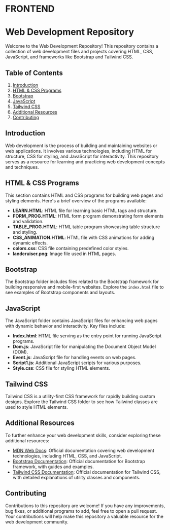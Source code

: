 # FRONTEND

# Web Development Repository

Welcome to the Web Development Repository! This repository contains a collection of web development files and projects covering HTML, CSS, JavaScript, and frameworks like Bootstrap and Tailwind CSS.

## Table of Contents

1. [Introduction](#introduction)
2. [HTML & CSS Programs](#html--css-programs)
3. [Bootstrap](#bootstrap)
4. [JavaScript](#javascript)
5. [Tailwind CSS](#tailwind-css)
6. [Additional Resources](#additional-resources)
7. [Contributing](#contributing)

## Introduction

Web development is the process of building and maintaining websites or web applications. It involves various technologies, including HTML for structure, CSS for styling, and JavaScript for interactivity. This repository serves as a resource for learning and practicing web development concepts and techniques.

## HTML & CSS Programs

This section contains HTML and CSS programs for building web pages and styling elements. Here's a brief overview of the programs available:

- **LEARN.HTML**: HTML file for learning basic HTML tags and structure.
- **FORM_PROG.HTML**: HTML form program demonstrating form elements and validation.
- **TABLE_PROG.HTML**: HTML table program showcasing table structure and styling.
- **CSS_ANIMATION.HTML**: HTML file with CSS animations for adding dynamic effects.
- **colors.css**: CSS file containing predefined color styles.
- **landcruiser.png**: Image file used in HTML pages.

## Bootstrap

The Bootstrap folder includes files related to the Bootstrap framework for building responsive and mobile-first websites. Explore the `index.html` file to see examples of Bootstrap components and layouts.

## JavaScript

The JavaScript folder contains JavaScript files for enhancing web pages with dynamic behavior and interactivity. Key files include:

- **Index.html**: HTML file serving as the entry point for running JavaScript programs.
- **Dom.js**: JavaScript file for manipulating the Document Object Model (DOM).
- **Event.js**: JavaScript file for handling events on web pages.
- **Script1.js**: Additional JavaScript scripts for various purposes.
- **Style.css**: CSS file for styling HTML elements.

## Tailwind CSS

Tailwind CSS is a utility-first CSS framework for rapidly building custom designs. Explore the Tailwind CSS folder to see how Tailwind classes are used to style HTML elements.

## Additional Resources

To further enhance your web development skills, consider exploring these additional resources:

- [MDN Web Docs](https://developer.mozilla.org/): Official documentation covering web development technologies, including HTML, CSS, and JavaScript.
- [Bootstrap Documentation](https://getbootstrap.com/docs/5.1/getting-started/introduction/): Official documentation for Bootstrap framework, with guides and examples.
- [Tailwind CSS Documentation](https://tailwindcss.com/docs): Official documentation for Tailwind CSS, with detailed explanations of utility classes and components.

## Contributing

Contributions to this repository are welcome! If you have any improvements, bug fixes, or additional programs to add, feel free to open a pull request. Your contributions will help make this repository a valuable resource for the web development community.
